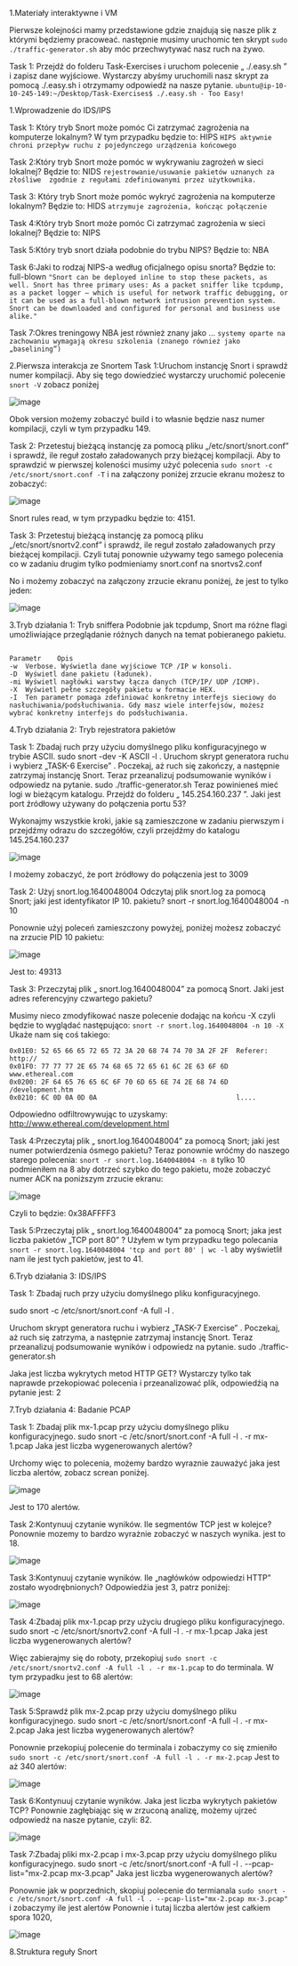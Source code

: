 1.Materiały interaktywne i VM

Pierwsze kolejności mamy przedstawione gdzie znajdują się nasze plik z którymi będziemy pracoweać.
następnie musimy uruchomic ten skrypt ```sudo ./traffic-generator.sh``` aby móc przechwytywać nasz ruch na żywo.

Task 1:
Przejdź do  folderu Task-Exercises i uruchom polecenie „ ./.easy.sh ” i zapisz dane wyjściowe.
Wystarczy abyśmy uruchomili nasz skrypt za pomocą ./.easy.sh i otrzymamy odpowiedź na nasze pytanie.
```ubuntu@ip-10-10-245-149:~/Desktop/Task-Exercises$ ./.easy.sh - Too Easy!```

1.Wprowadzenie do IDS/IPS

Task 1: Który tryb Snort może pomóc Ci zatrzymać zagrożenia na komputerze lokalnym?
W tym przypadku będzie to: HIPS 
```HIPS aktywnie chroni przepływ ruchu z pojedynczego urządzenia końcowego```

Task 2:Który tryb Snort może pomóc w wykrywaniu zagrożeń w sieci lokalnej?
Będzie to: NIDS
```rejestrowanie/usuwanie pakietów uznanych za  złośliwe  zgodnie z regułami zdefiniowanymi przez użytkownika.```

Task 3: Który tryb Snort może pomóc wykryć zagrożenia na komputerze lokalnym?
Będzie to: HIDS 
```atrzymuje zagrożenia, kończąc połączenie```

Task 4:Który tryb Snort może pomóc Ci zatrzymać zagrożenia w sieci lokalnej?
Będzie to: NIPS

Task 5:Który tryb snort działa podobnie do trybu NIPS?
Będzie to: NBA 

Task 6:Jaki to rodzaj NIPS-a według oficjalnego opisu snorta?
Będzie to: full-blown
```"Snort can be deployed inline to stop these packets, as well. Snort has three primary uses: As a packet sniffer like tcpdump, as a packet logger — which is useful for network traffic debugging, or it can be used as a full-blown network intrusion prevention system. Snort can be downloaded and configured for personal and business use alike."```

Task 7:Okres treningowy NBA jest również znany jako ...
```systemy oparte na zachowaniu wymagają okresu szkolenia (znanego również jako „baselining”)```


2.Pierwsza interakcja ze Snortem
Task 1:Uruchom instancję Snort i sprawdź numer kompilacji.
Aby się tego dowiedzieć wystarczy uruchomić polecenie ```snort -V``` zobacz poniżej

![image](https://github.com/user-attachments/assets/7d5a9af1-9d20-452b-9a5b-e6fd0382718f)

Obok version możemy zobaczyć build i to własnie będzie nasz numer kompilacji, czyli w tym przypadku 149.

Task 2: Przetestuj bieżącą instancję za pomocą pliku „/etc/snort/snort.conf” i sprawdź, ile reguł zostało załadowanych przy bieżącej kompilacji.
Aby to sprawdzić w pierwszej koleności musimy użyć polecenia ```sudo snort -c /etc/snort/snort.conf -T``` i na załączony poniżej zrzucie ekranu możesz to zobaczyć:

![image](https://github.com/user-attachments/assets/b0c8f05e-4c61-41ee-9744-9c289590f370)

Snort rules read, w tym przypadku będzie to: 4151.

Task 3: Przetestuj bieżącą instancję za pomocą pliku „/etc/snort/snortv2.conf” i sprawdź, ile reguł zostało załadowanych przy bieżącej kompilacji.
Czyli tutaj ponownie używamy tego samego polecenia co w zadaniu drugim tylko podmieniamy snort.conf na snortvs2.conf

No i możemy zobaczyć na załączony zrzucie ekranu poniżej, że jest to tylko jeden:

![image](https://github.com/user-attachments/assets/e2f7c39c-749d-4674-8c9a-fc3fce624541)

3.Tryb działania 1: Tryb sniffera
Podobnie jak tcpdump, Snort ma różne flagi umożliwiające przeglądanie różnych danych na temat pobieranego pakietu.

```

Parametr	Opis
-w	Verbose. Wyświetla dane wyjściowe TCP /IP w konsoli.
-D	Wyświetl dane pakietu (ładunek).
-mi	Wyświetl nagłówki warstwy łącza danych (TCP/IP/ UDP /ICMP). 
-X	Wyświetl pełne szczegóły pakietu w formacie HEX.
-I	Ten parametr pomaga zdefiniować konkretny interfejs sieciowy do nasłuchiwania/podsłuchiwania. Gdy masz wiele interfejsów, możesz wybrać konkretny interfejs do podsłuchiwania. 
```

4.Tryb działania 2: Tryb rejestratora pakietów

Task 1:
Zbadaj ruch przy użyciu domyślnego pliku konfiguracyjnego  w trybie ASCII.
sudo snort -dev -K ASCII -l .
Uruchom skrypt generatora ruchu i wybierz  „TASK-6 Exercise” . Poczekaj, aż ruch się zakończy, a następnie zatrzymaj instancję Snort. Teraz przeanalizuj podsumowanie wyników i odpowiedz na pytanie.
sudo ./traffic-generator.sh
Teraz powinieneś mieć logi w bieżącym katalogu. Przejdź do folderu „ 145.254.160.237 ”. Jaki jest port źródłowy używany do połączenia portu 53?

Wykonajmy wszystkie kroki, jakie są zamieszczone w zadaniu pierwszym i przejdźmy odrazu do szczegółów, czyli przejdźmy do katalogu 145.254.160.237

![image](https://github.com/user-attachments/assets/cd45ecc8-32e5-4538-a0a2-5302639a872c)

I możemy zobaczyć, że port żródłowy do połączenia jest to 3009 

Task 2:
Użyj  snort.log.1640048004 
Odczytaj plik snort.log za pomocą Snort; jaki jest identyfikator IP 10. pakietu?
snort -r snort.log.1640048004 -n 10

Ponownie użyj poleceń zamieszczony powyżej, poniżej możesz zobaczyć na zrzucie PID 10 pakietu:

![image](https://github.com/user-attachments/assets/81f23f5c-b09a-4067-8b80-eb36f721f166)

Jest to: 49313

Task 3:
Przeczytaj plik „ snort.log.1640048004”  za pomocą Snort. Jaki jest adres referencyjny czwartego pakietu?

Musimy nieco zmodyfikować nasze polecenie dodając na końcu -X czyli będzie to wyglądać następująco: ```snort -r snort.log.1640048004 -n 10 -X```
Ukaże nam się coś takiego:
```
0x01E0: 52 65 66 65 72 65 72 3A 20 68 74 74 70 3A 2F 2F  Referer: http://
0x01F0: 77 77 77 2E 65 74 68 65 72 65 61 6C 2E 63 6F 6D  www.ethereal.com
0x0200: 2F 64 65 76 65 6C 6F 70 6D 65 6E 74 2E 68 74 6D  /development.htm
0x0210: 6C 0D 0A 0D 0A                                   l....
```
Odpowiedno odfiltrowywując to uzyskamy: http://www.ethereal.com/development.html

Task 4:Przeczytaj plik „ snort.log.1640048004”  za pomocą Snort; jaki jest numer potwierdzenia ósmego pakietu?
Teraz ponownie wróćmy do naszego starego polecenia: ```snort -r snort.log.1640048004 -n 8``` tylko 10 podmieniłem na 8 aby dotrzeć szybko do tego pakietu, może zobaczyć numer ACK na poniższym zrzucie ekranu:

![image](https://github.com/user-attachments/assets/2b10fe7a-3465-4634-b950-e4bf83c0f219)

Czyli to będzie: 0x38AFFFF3

Task 5:Przeczytaj plik „ snort.log.1640048004” za pomocą Snort; jaka jest liczba pakietów „TCP port 80” ?
Użyłem w tym przypadku tego polecania ```snort -r snort.log.1640048004 'tcp and port 80' | wc -l``` aby wyświetlił nam ile jest tych pakietów, jest to 41.


6.Tryb działania 3: IDS/IPS

Task 1:
Zbadaj ruch przy użyciu domyślnego pliku konfiguracyjnego.

sudo snort -c /etc/snort/snort.conf -A full -l .

Uruchom skrypt generatora ruchu i wybierz „TASK-7 Exercise” . Poczekaj, aż ruch się zatrzyma, a następnie zatrzymaj instancję Snort. Teraz przeanalizuj podsumowanie wyników i odpowiedz na pytanie.
sudo ./traffic-generator.sh

Jaka jest liczba wykrytych metod HTTP GET?
Wystarczy tylko tak naprawde przekopiować polecenia i przeanalizować plik, odpowiedźią na pytanie jest: 2

7.Tryb działania 4: Badanie PCAP

Task 1: Zbadaj plik mx-1.pcap przy użyciu domyślnego pliku konfiguracyjnego.
sudo snort -c /etc/snort/snort.conf -A full -l . -r mx-1.pcap
Jaka jest liczba wygenerowanych alertów?

Urchomy więc to polecenia, możemy bardzo wyraznie zauważyć jaka jest liczba alertów, zobacz screan poniżej.

![image](https://github.com/user-attachments/assets/2346d47d-fd2d-4b5b-80bf-0e018035c41b)

Jest to 170 alertów.

Task 2:Kontynuuj czytanie wyników.  Ile segmentów TCP jest w kolejce?
Ponownie mozemy to bardzo wyrażnie zobaczyć w naszych wynika. jest to 18.

![image](https://github.com/user-attachments/assets/e0f60032-5efe-4b6f-a348-c9d5efb08b82)

Task 3:Kontynuuj czytanie wyników. Ile „nagłówków odpowiedzi HTTP” zostało wyodrębnionych?
Odpowiedźia jest 3, patrz poniżej:

![image](https://github.com/user-attachments/assets/67bfd805-75af-41e5-9077-a0d75f3c149b)

Task 4:Zbadaj   plik mx-1.pcap przy użyciu drugiego pliku konfiguracyjnego.
sudo snort -c /etc/snort/snortv2.conf -A full -l . -r mx-1.pcap
Jaka jest liczba wygenerowanych alertów?

Więc zabierajmy się do roboty, przekopiuj ```sudo snort -c /etc/snort/snortv2.conf -A full -l . -r mx-1.pcap``` to do terminala.
W tym przypadku jest to 68 alertów:

![image](https://github.com/user-attachments/assets/2ae30fae-413b-4fb1-b0cb-dabd14dac11a)

Task 5:Sprawdź plik mx-2.pcap przy użyciu domyślnego pliku konfiguracyjnego.
sudo snort -c /etc/snort/snort.conf -A full -l . -r mx-2.pcap
Jaka jest liczba wygenerowanych alertów?

Ponownie przekopiuj polecenie do terminala i zobaczymy co się zmieniło ```sudo snort -c /etc/snort/snort.conf -A full -l . -r mx-2.pcap```
Jest to aż 340 alertów:

![image](https://github.com/user-attachments/assets/589ef910-302f-4d06-8c20-11892c8dee22)

Task 6:Kontynuuj czytanie wyników.  Jaka jest liczba wykrytych pakietów TCP?
Ponownie zagłębiając się w zrzuconą analizę, możemy ujrzeć odpowiedź na nasze pytanie, czyli: 82.

![image](https://github.com/user-attachments/assets/b0e21546-8ffd-47dc-a5b5-b7b23ff147a9)

Task 7:Zbadaj  pliki mx-2.pcap i mx-3.pcap  przy użyciu domyślnego pliku konfiguracyjnego.
sudo snort -c /etc/snort/snort.conf -A full -l . --pcap-list="mx-2.pcap mx-3.pcap"
Jaka jest liczba wygenerowanych alertów?

Ponownie jak w poprzednich, skopiuj polecenie do termianala ```sudo snort -c /etc/snort/snort.conf -A full -l . --pcap-list="mx-2.pcap mx-3.pcap"``` i zobaczymy ile jest alertów
Ponownie i tutaj liczba alertów jest całkiem spora 1020,

![image](https://github.com/user-attachments/assets/f1a1e76c-8fa0-4e79-964c-1f6d7afe7789)

8.Struktura reguły Snort
